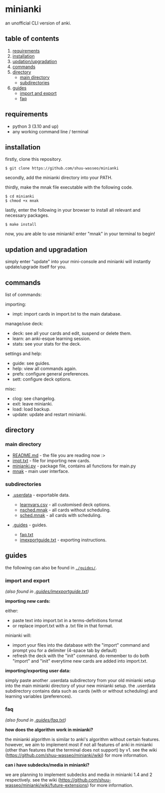 # minianki

an unofficial CLI version of anki.

## table of contents
1. [requirements](#requirements)
2. [installation](#installation)
3. [updation/upgradation](#updation-and-upgradation)
4. [commands](#commands)
5. [directory](#directory)
	- [main directory](#main-directory)
	- [subdirectories](#subdirectories)
6. [guides](#guides)
	- [import and export](#import-and-export)
	- [faq](#faq)

## requirements
- python 3 (3.10 and up)
- any working command line / terminal

## installation
firstly, clone this repository.

```
$ git clone https://github.com/shuu-wasseo/minianki
```

secondly, add the minianki directory into your PATH. 

thirdly, make the mnak file executable with the following code.

```
$ cd minianki
$ chmod +x mnak
```

lastly, enter the following in your browser to install all relevant and necessary packages.

```
$ make install
```

now, you are able to use minianki! enter "mnak" in your terminal to begin!

## updation and upgradation
simply enter "update" into your mini-console and minianki will instantly update/upgrade itself for you.

## commands 
list of commands:

importing:
- impt: import cards in import.txt to the main database.

manage/use deck:
- deck: see all your cards and edit, suspend or delete them.
- learn: an anki-esque learning session.
- stats: see your stats for the deck.

settings and help:
- guide: see guides.
- help: view all commands again.
- prefs: configure general preferences.
- sett: configure deck options.

misc:
- clog: see changelog.
- exit: leave minianki.
- load: load backup.
- update: update and restart minianki.

## directory
### main directory
- [README.md](https://github.com/shuu-wasseo/minianki/blob/main/READNE.md) - the file you are reading now :>
- [impt.txt](https://github.com/shuu-wasseo/minianki/blob/main/impt.txt) - file for importing new cards.
- [minianki.py](https://github.com/shuu-wasseo/minianki/blob/main/minianki.py) - package file, contains all functions for main.py
- [mnak](https://github.com/shuu-wasseo/minianki/blob/main/mnak) - main user interface.

### subdirectories
- [.userdata](https://github.com/shuu-wasseo/minianki/tree/main/.userdata) - exportable data.
  - [learnvars.csv](https://github.com/shuu-wasseo/minianki/blob/main/.userdata/learnvars.csv) - all customised deck options.
  - [nsched.mnak](https://github.com/shuu-wasseo/minianki/blob/main/.userdata/nsched.mnak) - all cards without scheduling.
  - [sched.mnak](https://github.com/shuu-wasseo/minianki/blob/main/.userdata/sched.mnak) - all cards with scheduling.

- [.guides](https://github.com/shuu-wasseo/minianki/tree/main/export) - guides.
  - [faq.txt](https://github.com/shuu-wasseo/minianki/blob/main/.guides/faq.txt)
  - [imexportguide.txt](https://github.com/shuu-wasseo/minianki/blob/main/.guides/imexportguide.txt) - exporting instructions.

## guides
the following can also be found in [`./guides/`](https://github.com/shuu-wasseo/minianki/tree/main/export).

### import and export 
*(also found in [.guides/imexportguide.txt](https://github.com/shuu-wasseo/minianki/blob/main/.guides/imexportguide.txt))*

**importing new cards:**

either:
- paste text into import.txt in a terms-definitions format
- or replace import.txt with a .txt file in that format.

minianki will:
- import your files into the database with the "import" command and prompt you for a delimiter (4-space tab by default)
- refresh the deck with the "init" command. 
do remember to do both "import" and "init" everytime new cards are added into import.txt.

**importing/exporting user data:**

simply paste another .userdata subdirectory from your old minianki setup into the main minianki directory of your new minianki setup. 
the .userdata subdirectory contains data such as cards (with or without scheduling) and learning variables (preferences).

### faq
*(also found in [.guides/faq.txt](https://github.com/shuu-wasseo/minianki/blob/main/.guides/faq.txt))*

**how does the algorithm work in minianki?**

the minianki algorithm is similar to anki's algorithm without certain features. however, we aim to implement most if not all features of anki in minianki (other than features that the terminal does not support) by v1. see the wiki (https://github.com/shuu-wasseo/minianki/wiki) for more information.

**can i have subdecks/media in minianki?**

we are planning to implement subdecks and media in minianki 1.4 and 2 respectively. see the wiki (https://github.com/shuu-wasseo/minianki/wiki/future-extensions) for more information.
